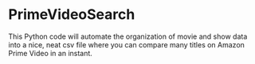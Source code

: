 # PrimeVideoSearch
This Python code will automate the organization of movie and show data into a nice, neat csv file where you can compare many titles on Amazon Prime Video in an instant.  
